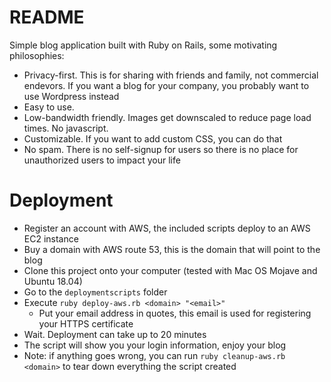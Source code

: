 # README

Simple blog application built with Ruby on Rails, some motivating philosophies:

* Privacy-first.  This is for sharing with friends and family, not commercial endevors.  If you want a blog for your company, you probably want to use Wordpress instead
* Easy to use.
* Low-bandwidth friendly.  Images get downscaled to reduce page load times.  No javascript.
* Customizable.  If you want to add custom CSS, you can do that
* No spam. There is no self-signup for users so there is no place for unauthorized users to impact your life

# Deployment

* Register an account with AWS, the included scripts deploy to an AWS EC2 instance
* Buy a domain with AWS route 53, this is the domain that will point to the blog
* Clone this project onto your computer (tested with Mac OS Mojave and Ubuntu 18.04)
* Go to the `deploymentscripts` folder
* Execute `ruby deploy-aws.rb <domain> "<email>"`
  * Put your email address in quotes, this email is used for registering your HTTPS certificate
* Wait.  Deployment can take up to 20 minutes
* The script will show you your login information, enjoy your blog
* Note: if anything goes wrong, you can run `ruby cleanup-aws.rb <domain>` to tear down everything the script created
